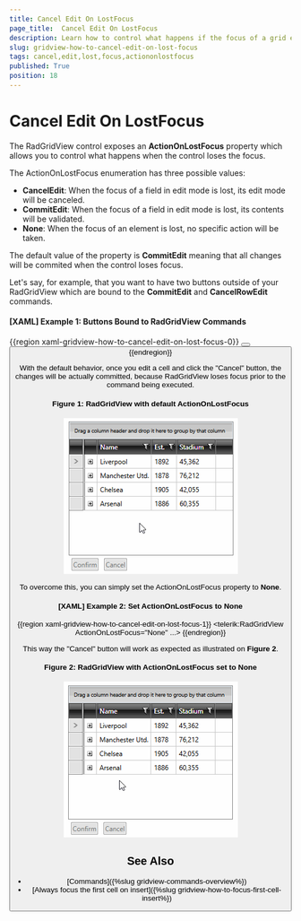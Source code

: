```yaml
---
title: Cancel Edit On LostFocus
page_title:  Cancel Edit On LostFocus
description: Learn how to control what happens if the focus of a grid element is lost when working with RadGridView - Telerik's WPF DataGrid.
slug: gridview-how-to-cancel-edit-on-lost-focus
tags: cancel,edit,lost,focus,actiononlostfocus
published: True
position: 18
---
```


# Cancel Edit On LostFocus

The RadGridView control exposes an **ActionOnLostFocus** property which allows you to control what happens when the control loses the focus.

The ActionOnLostFocus enumeration has three possible values:

* **CancelEdit**: When the focus of a field in edit mode is lost, its edit mode will be canceled.
* **CommitEdit**: When the focus of a field in edit mode is lost, its contents will be validated.
* **None**: When the focus of an element is lost, no specific action will be taken.

The default value of the property is **CommitEdit** meaning that all changes will be commited when the control loses focus.

Let's say, for example, that you want to have two buttons outside of your RadGridView which are bound to the **CommitEdit** and **CancelRowEdit** commands.

#### __[XAML] Example 1: Buttons Bound to RadGridView Commands__

{{region xaml-gridview-how-to-cancel-edit-on-lost-focus-0}}
    <Button Content="Confirm" 
            Command="telerik:RadGridViewCommands.CommitEdit"
            CommandTarget="{Binding ElementName=GridView}"/>
	<Button Content="Cancel" 
            Command="telerik:RadGridViewCommands.CancelRowEdit"
            CommandTarget="{Binding ElementName=GridView}"/>
{{endregion}}

With the default behavior, once you edit a cell and click the "Cancel" button, the changes will be actually committed, because RadGridView loses focus prior to the command being executed.

#### __Figure 1: RadGridView with default ActionOnLostFocus__
![RadGridView with default ActionOnLostFocus](images/action-on-lost-focus-commitedit.GIF)	

To overcome this, you can simply set the ActionOnLostFocus property to **None**.

#### __[XAML] Example 2: Set ActionOnLostFocus to None__

{{region xaml-gridview-how-to-cancel-edit-on-lost-focus-1}}
    <telerik:RadGridView ActionOnLostFocus="None" ...>
{{endregion}}

This way the "Cancel" button will work as expected as illustrated on **Figure 2**.

#### __Figure 2: RadGridView with ActionOnLostFocus set to None__
![RadGridView with ActionOnLostFocus set to None](images/action-on-lost-focus-none.GIF)

## See Also

* [Commands]({%slug gridview-commands-overview%})
* [Always focus the first cell on insert]({%slug gridview-how-to-focus-first-cell-insert%})
